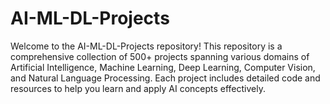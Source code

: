 # AI-ML-DL-Projects
Welcome to the AI-ML-DL-Projects repository! This repository is a comprehensive collection of 500+ projects spanning various domains of Artificial Intelligence, Machine Learning, Deep Learning, Computer Vision, and Natural Language Processing. Each project includes detailed code and resources to help you learn and apply AI concepts effectively.
